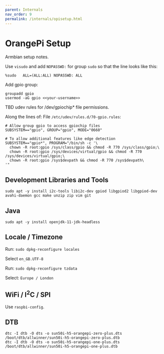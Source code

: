 ```yaml
---
parent: Internals
nav_order: 9
permalink: /internals/opisetup.html
---
```


# OrangePi Setup

Armbian setup notes.

Use `visudo` and add `NOPASSWD:` for group `sudo` so that the line looks like this:

```
%sudo	ALL=(ALL:ALL) NOPASSWD: ALL
```

Add gpio group:

```
groupadd gpio
usermod -aG gpio <<your-username>>
```

TBD udev rules for /dev/gpiochip* file permissions.

Along the lines of:
File `/etc/udev/rules.d/70-gpio.rules`:

```
# Allow group gpio to access gpiochip files
SUBSYSTEM=="gpio", GROUP="gpio", MODE="0660"

# To allow additional features like edge detection
SUBSYSTEM=="gpio*", PROGRAM="/bin/sh -c '\
  chown -R root:gpio /sys/class/gpio && chmod -R 770 /sys/class/gpio;\
  chown -R root:gpio /sys/devices/virtual/gpio && chmod -R 770 /sys/devices/virtual/gpio;\
  chown -R root:gpio /sys$devpath && chmod -R 770 /sys$devpath\
'"
```

## Development Libraries and Tools

```
sudo apt -y install i2c-tools libi2c-dev gpiod libgpiod2 libgpiod-dev avahi-daemon gcc make unzip zip vim git
```

## Java

```shell
sudo apt -y install openjdk-11-jdk-headless
```

## Locale / Timezone

Run: `sudo dpkg-reconfigure locales`

Select `en_GB.UTF-8`

Run: `sudo dpkg-reconfigure tzdata`

Select: `Europe / London`

## WiFi / I<sup>2</sup>C / SPI

Use `raspbi-config`.

## DTB

```
dtc -I dtb -O dts -o sun50i-h5-orangepi-zero-plus.dts /boot/dtb/allwinner/sun50i-h5-orangepi-zero-plus.dtb
dtc -I dtb -O dts -o sun50i-h5-orangepi-one-plus.dts /boot/dtb/allwinner/sun50i-h5-orangepi-one-plus.dtb
```
